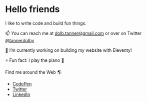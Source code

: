 # Hello friends

I like to write code and build fun things.

📫 You can reach me at dolb.tanner@gmail.com or over on Twitter [@tannerdolby](https://twitter.com/tannerdolby)

🔭 I’m currently working on building my website with Eleventy! 

⚡ Fun fact: I play the piano 🎹

Find me around the Web 🌎
* [CodePen](https://codepen.io/tannerdolby)
* [Twitter](https://codepen.io/tannerdolby)
* [LinkedIn](https://www.linkedin.com/in/tanner-dolby/)


